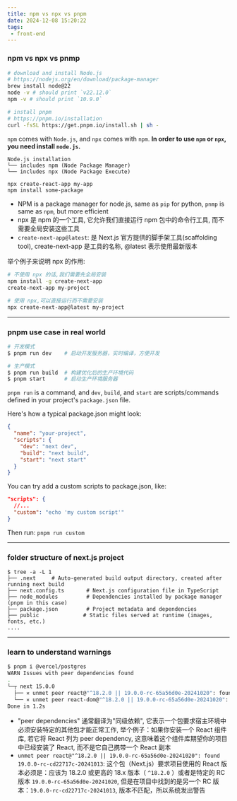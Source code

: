 ```yaml
---
title: npm vs npx vs pnpm
date: 2024-12-08 15:20:22
tags:
 - front-end
---
```


### npm vs npx vs pnmp

```bash
# download and install Node.js
# https://nodejs.org/en/download/package-manager
brew install node@22
node -v # should print `v22.12.0`
npm -v # should print `10.9.0`

# install pnpm
# https://pnpm.io/installation
curl -fsSL https://get.pnpm.io/install.sh | sh -
```

`npm` comes with `Node.js`, and `npx` comes with `npm`. **In order to use `npm` or `npx`, you need install `node.js`.**   

```
Node.js installation
└── includes npm (Node Package Manager)
└── includes npx (Node Package Execute)
```

```bash
npx create-react-app my-app
npm install some-package
```

- NPM is a package manager for node.js, same as `pip` for python, `pnmp` is same as `npm`, but more efficient
- npx 是 npm 的一个工具, 它允许我们直接运行 npm 包中的命令行工具, 而不需要全局安装这些工具
- `create-next-app@latest`: 是 Next.js 官方提供的脚手架工具(scaffolding tool), create-next-app 是工具的名称, @latest 表示使用最新版本

举个例子来说明 npx 的作用:

```bash
# 不使用 npx 的话,我们需要先全局安装
npm install -g create-next-app
create-next-app my-project

# 使用 npx,可以直接运行而不需要安装
npx create-next-app@latest my-project
```

----

### **pnpm use case in real world**

```bash
# 开发模式
$ pnpm run dev    # 启动开发服务器，实时编译，方便开发

# 生产模式
$ pnpm run build  # 构建优化后的生产环境代码
$ pnpm start      # 启动生产环境服务器
```

`pnpm run` is a command, and `dev`, `build`, and `start` are scripts/commands defined in your project's `package.json` file. 

Here's how a typical package.json might look:

```json
{
  "name": "your-project",
  "scripts": {
    "dev": "next dev",
    "build": "next build",
    "start": "next start"
  }
}
```

You can try add a custom scripts to package.json, like:

```json
"scripts": {
  //...
  "custom": "echo 'my custom script'"
}
```

Then run: `pnpm run custom`

---

### folder structure of next.js project 

```
$ tree -a -L 1              
├── .next     # Auto-generated build output directory, created after running next build
├── next.config.ts       # Next.js configuration file in TypeScript
├── node_modules         # Dependencies installed by package manager (pnpm in this case)
├── package.json         # Project metadata and dependencies
├── public              # Static files served at runtime (images, fonts, etc.)
....
```

---

### learn to understand warnings

```bash
$ pnpm i @vercel/postgres
WARN Issues with peer dependencies found
.
└─┬ next 15.0.0
  ├── ✕ unmet peer react@"^18.2.0 || 19.0.0-rc-65a56d0e-20241020": found 19.0.0-rc-cd22717c-20241013
  └── ✕ unmet peer react-dom@"^18.2.0 || 19.0.0-rc-65a56d0e-20241020": found 19.0.0-rc-cd22717c-20241013
Done in 1.2s
```

- "peer dependencies" 通常翻译为"同级依赖", 它表示一个包要求宿主环境中必须安装特定的其他包才能正常工作, 举个例子：如果你安装一个 React 组件库, 若它将 React 列为 peer dependency, 这意味着这个组件库期望你的项目中已经安装了 React, 而不是它自己携带一个 React 副本
- `unmet peer react@"^18.2.0 || 19.0.0-rc-65a56d0e-20241020": found 19.0.0-rc-cd22717c-20241013`: 这个包（Next.js）要求项目使用的 React 版本必须是：应该为 18.2.0 或更高的 18.x 版本（ `^18.2.0` ）或者是特定的 RC 版本 `19.0.0-rc-65a56d0e-20241020`, 但是在项目中找到的是另一个 RC 版本：`19.0.0-rc-cd22717c-20241013`, 版本不匹配，所以系统发出警告
